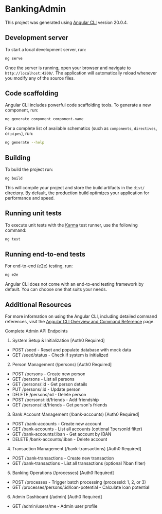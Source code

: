 # BankingAdmin

This project was generated using [Angular CLI](https://github.com/angular/angular-cli) version 20.0.4.

## Development server

To start a local development server, run:

```bash
ng serve
```

Once the server is running, open your browser and navigate to `http://localhost:4200/`. The application will automatically reload whenever you modify any of the source files.

## Code scaffolding

Angular CLI includes powerful code scaffolding tools. To generate a new component, run:

```bash
ng generate component component-name
```

For a complete list of available schematics (such as `components`, `directives`, or `pipes`), run:

```bash
ng generate --help
```

## Building

To build the project run:

```bash
ng build
```

This will compile your project and store the build artifacts in the `dist/` directory. By default, the production build optimizes your application for performance and speed.

## Running unit tests

To execute unit tests with the [Karma](https://karma-runner.github.io) test runner, use the following command:

```bash
ng test
```

## Running end-to-end tests

For end-to-end (e2e) testing, run:

```bash
ng e2e
```

Angular CLI does not come with an end-to-end testing framework by default. You can choose one that suits your needs.

## Additional Resources

For more information on using the Angular CLI, including detailed command references, visit the [Angular CLI Overview and Command Reference](https://angular.dev/tools/cli) page.


Complete Admin API Endpoints

1. System Setup & Initialization [Auth0 Required]

- POST /seed - Reset and populate database with mock data
- GET /seed/status - Check if system is initialized

2. Person Management (/persons) [Auth0 Required]

- POST /persons - Create new person
- GET /persons - List all persons
- GET /persons/:id - Get person details
- PUT /persons/:id - Update person
- DELETE /persons/:id - Delete person
- POST /persons/:id/friends - Add friendship
- GET /persons/:id/friends - Get person's friends

3. Bank Account Management (/bank-accounts) [Auth0 Required]

- POST /bank-accounts - Create new account
- GET /bank-accounts - List all accounts (optional ?personId filter)
- GET /bank-accounts/:iban - Get account by IBAN
- DELETE /bank-accounts/:iban - Delete account

4. Transaction Management (/bank-transactions) [Auth0 Required]

- POST /bank-transactions - Create new transaction
- GET /bank-transactions - List all transactions (optional ?iban filter)

5. Banking Operations (/processes) [Auth0 Required]

- POST /processes - Trigger batch processing (processId: 1, 2, or 3)
- GET /processes/persons/:id/loan-potential - Calculate loan potential

6. Admin Dashboard (/admin) [Auth0 Required]
- GET /admin/users/me - Admin user profile

